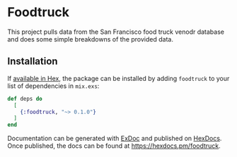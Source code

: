 # Foodtruck

This project pulls data from the San Francisco food truck venodr database and does some simple breakdowns of the provided data. 

## Installation

If [available in Hex](https://hex.pm/docs/publish), the package can be installed
by adding `foodtruck` to your list of dependencies in `mix.exs`:

```elixir
def deps do
  [
    {:foodtruck, "~> 0.1.0"}
  ]
end
```

Documentation can be generated with [ExDoc](https://github.com/elixir-lang/ex_doc)
and published on [HexDocs](https://hexdocs.pm). Once published, the docs can
be found at <https://hexdocs.pm/foodtruck>.

